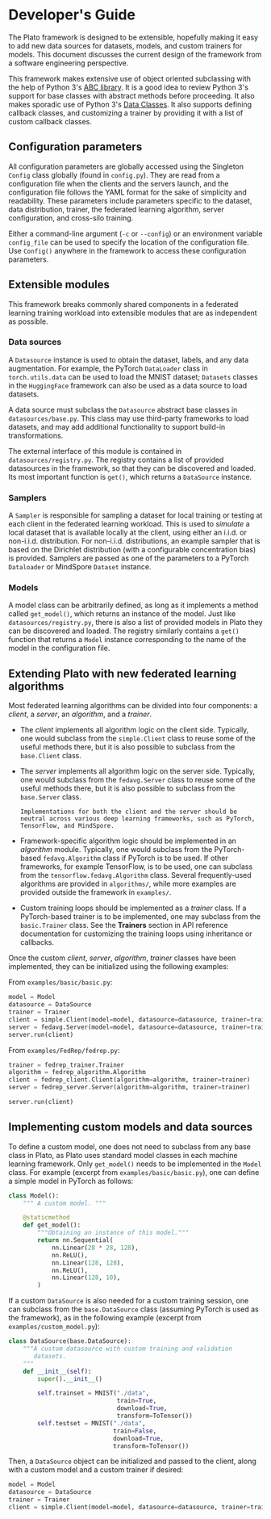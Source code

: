 
# Developer's Guide 

The Plato framework is designed to be extensible, hopefully making it easy to add new data sources for datasets, models, and custom trainers for models. This document discusses the current design of the framework from a software engineering perspective.

This framework makes extensive use of object oriented subclassing with the help of Python 3's [ABC library](https://docs.python.org/3/library/abc.html). It is a good idea to review Python 3's support for base classes with abstract methods before proceeding. It also makes sporadic use of Python 3's [Data Classes](https://docs.python.org/3/library/dataclasses.html). It also supports defining callback classes, and customizing a trainer by providing it with a list of custom callback classes.

## Configuration parameters

All configuration parameters are globally accessed using the Singleton `Config` class globally (found in `config.py`). They are read from a configuration file when the clients and the servers launch, and the configuration file follows the YAML format for the sake of simplicity and readability. These parameters include parameters specific to the dataset, data distribution, trainer, the federated learning algorithm, server configuration, and cross-silo training.

Either a command-line argument (`-c` or `--config`) or an environment variable `config_file` can be used to specify the location of the configuration file. Use `Config()` anywhere in the framework to access these configuration parameters.

## Extensible modules

This framework breaks commonly shared components in a federated learning training workload into extensible modules that are as independent as possible.

### Data sources

A `Datasource` instance is used to obtain the dataset, labels, and any data augmentation. For example, the PyTorch `DataLoader` class in `torch.utils.data` can be used to load the MNIST dataset; `Datasets` classes in the `HuggingFace` framework can also be used as a data source to load datasets.

A data source must subclass the `Datasource` abstract base classes in `datasources/base.py`. This class may use third-party frameworks to load datasets, and may add additional functionality to support build-in transformations.

The external interface of this module is contained in `datasources/registry.py`. The registry contains a list of provided datasources in the framework, so that they can be discovered and loaded. Its most important function is `get()`, which returns a `DataSource` instance.

### Samplers 

A `Sampler` is responsible for sampling a dataset for local training or testing at each client in the federated learning workload. This is used to *simulate* a local dataset that is available locally at the client, using either an i.i.d. or non-i.i.d. distribution. For non-i.i.d. distributions, an example sampler that is based on the Dirichlet distribution (with a configurable concentration bias) is provided. Samplers are passed as one of the parameters to a PyTorch `Dataloader` or MindSpore `Dataset` instance.

### Models

A model class can be arbitrarily defined, as long as it implements a method called `get_model()`, which returns an instance of the model. Just like `datasources/registry.py`, there is also a list of provided models in Plato they can be discovered and loaded. The registry similarly contains a `get()` function that returns a `Model` instance corresponding to the name of the model in the configuration file.

## Extending Plato with new federated learning algorithms

Most federated learning algorithms can be divided into four components: a *client*, a *server*, an *algorithm*, and a *trainer*.

- The *client* implements all algorithm logic on the client side. Typically, one would subclass from the `simple.Client` class to reuse some of the useful methods there, but it is also possible to subclass from the `base.Client` class.

- The *server* implements all algorithm logic on the server side. Typically, one would subclass from the `fedavg.Server` class to reuse some of the useful methods there, but it is also possible to subclass from the `base.Server` class.

    ```{note}
    Implementations for both the client and the server should be neutral across various deep learning frameworks, such as PyTorch, TensorFlow, and MindSpore.
    ```

- Framework-specific algorithm logic should be implemented in an *algorithm* module. Typically, one would subclass from the PyTorch-based `fedavg.Algorithm` class if PyTorch is to be used. If other frameworks, for example TensorFlow, is to be used, one can subclass from the `tensorflow.fedavg.Algorithm` class. Several frequently-used algorithms are provided in `algorithms/`, while more examples are provided outside the framework in `examples/`.

- Custom training loops should be implemented as a *trainer* class. If a PyTorch-based trainer is to be implemented, one may subclass from the `basic.Trainer` class. See the **Trainers** section in API reference documentation for customizing the training loops using inheritance or callbacks.

Once the custom *client*, *server*, *algorithm*, *trainer* classes have been implemented, they can be initialized using the following examples:

From `examples/basic/basic.py`:

```python
model = Model
datasource = DataSource
trainer = Trainer
client = simple.Client(model=model, datasource=datasource, trainer=trainer)
server = fedavg.Server(model=model, datasource=datasource, trainer=trainer)
server.run(client)
```

From `examples/FedRep/fedrep.py`:

```python
trainer = fedrep_trainer.Trainer
algorithm = fedrep_algorithm.Algorithm
client = fedrep_client.Client(algorithm=algorithm, trainer=trainer)
server = fedrep_server.Server(algorithm=algorithm, trainer=trainer)

server.run(client)
```

## Implementing custom models and data sources

To define a custom model, one does not need to subclass from any base class in Plato, as Plato uses standard model classes in each machine learning framework. Only `get_model()` needs to be implemented in the `Model` class. For example (excerpt from `examples/basic/basic.py`), one can define a simple model in PyTorch as follows:

```python
class Model():
    """ A custom model. """

    @staticmethod
    def get_model():
        """Obtaining an instance of this model."""
        return nn.Sequential(
            nn.Linear(28 * 28, 128),
            nn.ReLU(),
            nn.Linear(128, 128),
            nn.ReLU(),
            nn.Linear(128, 10),
        )
```

If a custom `DataSource` is also needed for a custom training session, one can subclass from the `base.DataSource` class (assuming PyTorch is used as the framework), as in the following example (excerpt from `examples/custom_model.py`):

```python
class DataSource(base.DataSource):
    """A custom datasource with custom training and validation
       datasets.
    """
    def __init__(self):
        super().__init__()

        self.trainset = MNIST("./data",
                              train=True,
                              download=True,
                              transform=ToTensor())
        self.testset = MNIST("./data",
                             train=False,
                             download=True,
                             transform=ToTensor())
```

Then, a `DataSource` object can be initialized and passed to the client, along with a custom model and a custom trainer if desired:

```python
model = Model
datasource = DataSource
trainer = Trainer
client = simple.Client(model=model, datasource=datasource, trainer=trainer)
```

